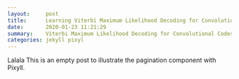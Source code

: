 ```yaml
---
layout:     post
title:      Learning Viterbi Maximum Likelihood Decoding for Convolutional Codes
date:       2020-01-23 11:21:29
summary:    Viterbi Maximum Likelihood Decoding for Convolutional Codes.
categories: jekyll pixyl
---
```

Lalala
This is an empty post to illustrate the pagination component with Pixyll.

